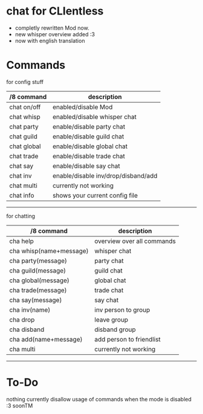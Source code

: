 # chat for CLIentless

* completly rewritten Mod now.
* new whisper overview added :3
* now with english translation


# Commands

for config stuff

/8 command | description
--- | ---
chat on/off        |  enabled/disable Mod
chat whisp | enabled/disable whisper chat
chat party   | enable/disable party chat
chat guild   | enable/disable guild chat
chat global  | enable/disable global chat
chat trade  | enable/disable trade chat
chat say   | enable/disable say chat
chat inv   | enable/disable inv/drop/disband/add
chat multi | currently not working
chat info  | shows your current config file

------

for chatting

/8 command | description
--- | ---
cha help        |  overview over all commands
cha whisp(name+message) | whisper chat
cha party(message)   | party chat
cha guild(message)   | guild chat
cha global(message)  |  global chat
cha trade(message)  |  trade chat
cha say(message)   |  say chat
cha inv(name)   |  inv person to group
cha drop  | leave group
cha disband | disband group
cha add(name+message) | add person to friendlist
cha multi | currently not working

------

 
 # To-Do
nothing currently
disallow usage of commands when the mode is disabled :3 soonTM
